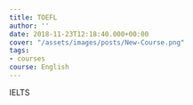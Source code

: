 ```yaml
---
title: TOEFL
author: ''
date: 2018-11-23T12:18:40.000+00:00
cover: "/assets/images/posts/New-Course.png"
tags:
- courses
course: English
---
```

IELTS